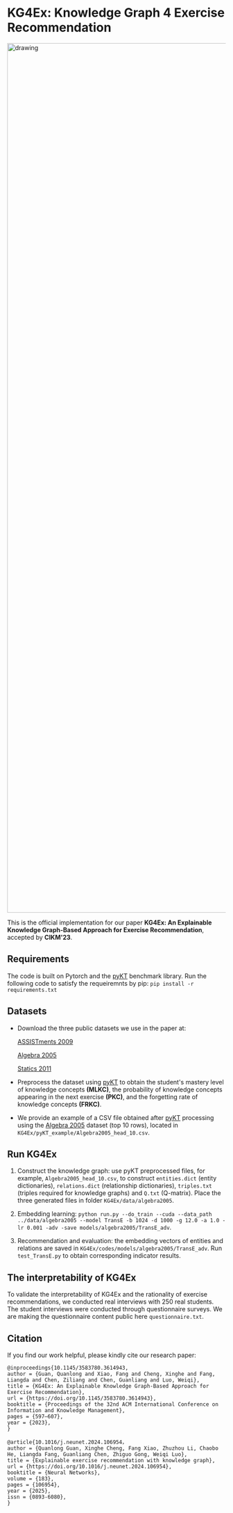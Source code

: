 # KG4Ex: Knowledge Graph 4 Exercise Recommendation

<img src="KG4Ex.png" alt="drawing" width = "2000"> 

This is the official implementation for our paper **KG4Ex: An Explainable Knowledge Graph-Based Approach for Exercise Recommendation**, accepted by **CIKM'23**.




## Requirements
The code is built on Pytorch and the [pyKT](https://github.com/pykt-team/pykt-toolkit/tree/main) benchmark library. Run the following code to satisfy the requeiremnts by pip: `pip install -r requirements.txt`


## Datasets
- Download the three public datasets we use in the paper at:

  [ASSISTments 2009](https://sites.google.com/site/assistmentsdata/home/2009-2010-assistment-data/skill-builder-data-2009-2010)

  [Algebra 2005](https://pslcdatashop.web.cmu.edu/KDDCup/)

  [Statics 2011](https://pslcdatashop.web.cmu.edu/DatasetInfo?datasetId=507)

- Preprocess the dataset using [pyKT](https://github.com/pykt-team/pykt-toolkit/tree/main) to obtain the student's mastery level of knowledge concepts **(MLKC)**, the probability of knowledge concepts appearing in the next exercise **(PKC)**, and the forgetting rate of knowledge concepts **(FRKC)**.

- We provide an example of a CSV file obtained after [pyKT](https://github.com/pykt-team/pykt-toolkit/tree/main) processing using the [Algebra 2005](https://pslcdatashop.web.cmu.edu/KDDCup/) dataset (top 10 rows), located in `KG4Ex/pyKT_example/Algebra2005_head_10.csv`.


## Run KG4Ex

1. Construct the knowledge graph: use pyKT preprocessed files, for example, `Algebra2005_head_10.csv`, to construct `entities.dict` (entity dictionaries), `relations.dict` (relationship dictionaries), `triples.txt` (triples required for knowledge graphs) and `Q.txt` (Q-matrix). Place the three generated files in folder `KG4Ex/data/algebra2005`.

2. Embedding learning: `python run.py --do_train --cuda --data_path ../data/algebra2005 --model TransE -b 1024 -d 1000 -g 12.0 -a 1.0 -lr 0.001 -adv -save models/algebra2005/TransE_adv`.

3. Recommendation and evaluation: the embedding vectors of entities and relations are saved in `KG4Ex/codes/models/algebra2005/TransE_adv`. Run `test_TransE.py` to obtain corresponding indicator results.


## The interpretability of KG4Ex
To validate the interpretability of KG4Ex and the rationality of exercise recommendations, we conducted real interviews with 250 real students. The student interviews were conducted through questionnaire surveys. We are making the questionnaire content public here `questionnaire.txt`.


## Citation
If you find our work helpful, please kindly cite our research paper:
```
@inproceedings{10.1145/3583780.3614943,
author = {Guan, Quanlong and Xiao, Fang and Cheng, Xinghe and Fang, Liangda and Chen, Ziliang and Chen, Guanliang and Luo, Weiqi},
title = {KG4Ex: An Explainable Knowledge Graph-Based Approach for Exercise Recommendation},
url = {https://doi.org/10.1145/3583780.3614943},
booktitle = {Proceedings of the 32nd ACM International Conference on Information and Knowledge Management},
pages = {597–607},
year = {2023},
}

@article{10.1016/j.neunet.2024.106954，
author = {Quanlong Guan, Xinghe Cheng, Fang Xiao, Zhuzhou Li, Chaobo He, Liangda Fang, Guanliang Chen, Zhiguo Gong, Weiqi Luo},
title = {Explainable exercise recommendation with knowledge graph},
url = {https://doi.org/10.1016/j.neunet.2024.106954},
booktitle = {Neural Networks},
volume = {183},
pages = {106954},
year = {2025},
issn = {0893-6080},
}

```
